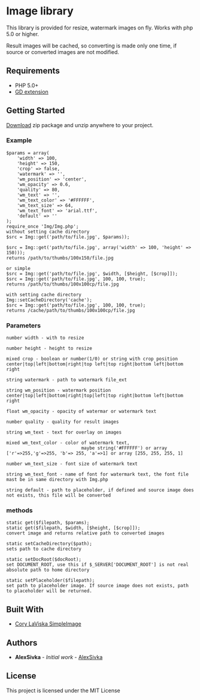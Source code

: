 # Image library

This library is provided for resize, watermark images on fly.
Works with php 5.0 or higher.

Result images will be cached, so converting is made only one time,
if source or converted images are not modified.

## Requirements

- PHP 5.0+
- [GD extension](http://php.net/manual/en/book.image.php)

## Getting Started

[Download](https://github.com/alexSivka/Img-5/releases) zip package and unzip anywhere to your project.

### Example

```
$params = array(
    'width' => 100,
    'height' => 150,
    'crop' => false,
    'watermark' => '',
    'wm_position' => 'center',
    'wm_opacity' => 0.6,
    'quality' => 80,
    'wm_text' => '',
    'wm_text_color' => '#FFFFFF',
    'wm_text_size' => 64,
    'wm_text_font' => 'arial.ttf',
    'default' => ''
);
require_once 'Img/Img.php';
without setting cache directory
$src = Img::get('path/to/file.jpg', $params));

$src = Img::get('path/to/file.jpg', array('width' => 100, 'height' => 150)));
returns /path/to/thumbs/100x150/file.jpg

or simple
$src = Img::get('path/to/file.jpg', $width, [$height, [$crop]]);
$src = Img::get('path/to/file.jpg', 100, 100, true);
returns /path/to/thumbs/100x100cp/file.jpg

with setting cache directory
Img::setCacheDirectory('cache');
$src = Img::get('path/to/file.jpg', 100, 100, true);
returns /cache/path/to/thumbs/100x100cp/file.jpg
```

### Parameters

```
number width - with to resize

number height - height to resize

mixed crop - boolean or number(1/0) or string with crop position        center|top|left|bottom|right|top left|top right|bottom left|bottom right

string watermark - path to watermark file_ext

string wm_position - watermark position center|top|left|bottom|right|top|left|top right|bottom left|bottom right

float wm_opacity - opacity of watermar or watermark text

number quality - quality for result images

string wm_text - text for overlay on images

mixed wm_text_color - color of watermark text,
							maybe string('#FFFFFF') or array ['r'=>255,'g'=>255, 'b'=> 255, 'a'=>1] or array [255, 255, 255, 1]

number wm_text_size - font size of watermark text

string wm_text_font - name of font for watermark text, the font file mast be in same directory with Img.php

string default - path to placeholder, if defined and source image does not exists, this file will be converted

```

### methods

```
static get($filepath, $params);
static get($filepath, $width, [$height, [$crop]]);
convert image and returns relative path to converted images

static setCacheDirectory($path);
sets path to cache directory

static setDocRoot($docRoot);
set DOCUMENT_ROOT, use this if $_SERVER['DOCUMENT_ROOT'] is not real absolute path to home directory

static setPlaceholder($filepath);
set path to placeholder image. If source image does not exists, path to placeholder will be returned.
```


## Built With

* [Cory LaViska SimpleImage](https://github.com/claviska/SimpleImage)

## Authors

* **AlexSivka** - *Initial work* - [AlexSivka](https://github.com/alexSivka/)

## License

This project is licensed under the MIT License
